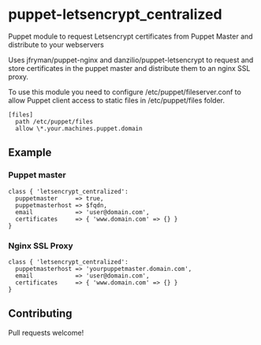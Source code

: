 # puppet-letsencrypt_centralized
Puppet module to request Letsencrypt certificates from Puppet Master and distribute to your webservers

Uses jfryman/puppet-nginx and danzilio/puppet-letsencrypt to request and store certificates in the puppet master and distribute them to an nginx SSL proxy.

To use this module you need to configure /etc/puppet/fileserver.conf to allow Puppet client access to static files in /etc/puppet/files folder.

```
[files]
  path /etc/puppet/files
  allow \*.your.machines.puppet.domain
```

## Example

### Puppet master

```
class { 'letsencrypt_centralized':
  puppetmaster     => true,
  puppetmasterhost => $fqdn,
  email            => 'user@domain.com',
  certificates     => { 'www.domain.com' => {} }
}
```

### Nginx SSL Proxy

```
class { 'letsencrypt_centralized':
  puppetmasterhost => 'yourpuppetmaster.domain.com',
  email            => 'user@domain.com',
  certificates     => { 'www.domain.com' => {} }
}
```

## Contributing

Pull requests welcome!
